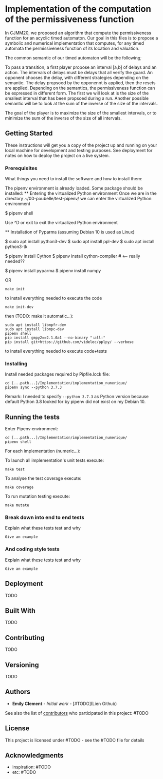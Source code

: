 # Implementation of the computation of the permissiveness function

In CJMM20, we proposed an algorithm that compute the permissiveness function for an acyclic timed automaton. Our goal in this files is to propose a symbolic and numerical implementation that computes, for any timed automata the permissiveness function of its location and valuation.

The common semantic of our timed automaton will be the following;

To pass a transition, a first player propose an interval [a,b] of delays and an action. The intervals of delays must be delays that all verify the guard.
An opponent chooses the delay, with different strategies depending on the semantic.
The delay propsoed by the opponennt is applied, then the resets are applied.
Depending on the semantics, the permissiveness function can be expressed in different form. The first we will look at is the size of the smallest interval that has been propsoed during a run. Another possible semantic will be to look at the sum of the inverse of the size of the intervals.

The goal of the player is to maximize the size of the smallest intervals, or to minimize the sum of the inverse of the size of all intervals.

## Getting Started

These instructions will get you a copy of the project up and running on your local machine for development and testing purposes. See deployment for notes on how to deploy the project on a live system.

### Prerequisites

What things you need to install the software and how to install them:


The pipenv environment is already loaded.
Some package should be installed:
** Entering the virtualized Python environment
Once we are in the directory ~/00-poubelle/test-pipenv/ we can enter
the virtualized Python environment

 $ pipenv shell

Use ^D or exit to exit the virtualized Python environment

** Installation of Pyparma (assuming Debian 10 is used as Linux)

 $ sudo apt install python3-dev
 $ sudo apt install ppl-dev
 $ sudo apt install python3-tk

 $ pipenv install Cython
 $ pipenv install cython-compiler # <-- really needed??

 $ pipenv install pyparma
 $ pipenv install numpy

OR
```shell script
make init
```
to install everything needed to execute the code
```shell script
make init-dev
```
then (TODO: make it automatic...):
```shell script
sudo apt install libmpfr-dev
sudo apt install libmpc-dev
pipenv shell
pip install gmpy2==2.1.0a1 --no-binary ":all:"
pip install git+https://github.com/videlec/pplpy/ --verbose
```
to install everything needed to execute code+tests

### Installing

Install needed packages required by Pipfile.lock file:
```
cd [...path...]/Implementation/implementation_numerique/
pipenv sync --python 3.7.3
```

Remark: I needed to specify `--python 3.7.3` as Python version because
default Python 3.8 looked for by pipenv did not exist on my Debian 10.

## Running the tests

Enter Pipenv environment:
```
cd [...path...]/Implementation/implementation_numerique/
pipenv shell
```

For each implementation (numeric...):

To launch all implementation's unit tests execute:
```shell script
make test
```
To analyse the test coverage execute:
```shell script
make coverage
```

To run mutation testing execute:
```shell script
make mutate
```

### Break down into end to end tests

Explain what these tests test and why

```
Give an example
```

### And coding style tests

Explain what these tests test and why

```
Give an example
```

## Deployment

TODO

## Built With

TODO

## Contributing

TODO

## Versioning

TODO

## Authors

* **Emily Clement** - *Initial work* - [#TODO](Lien Github)

See also the list of [contributors](https://github.com/your/project/contributors) who participated in this project: #TODO

## License

This project is licensed under #TODO - see the #TODO file for details

## Acknowledgments

* Inspiration: #TODO
* etc: #TODO
